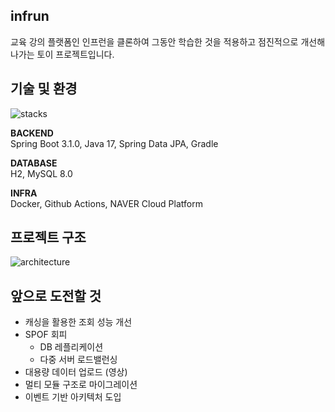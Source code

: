 ## infrun

교육 강의 플랫폼인 인프런을 클론하여 그동안 학습한 것을 적용하고 점진적으로 개선해나가는 토이 프로젝트입니다.

## 기술 및 환경

![stacks](https://github.com/f-lab-edu/infrun/assets/40778768/37f8fbbf-9c06-482a-bba3-40bb10195ff8)

**BACKEND**    
Spring Boot 3.1.0, Java 17, Spring Data JPA, Gradle

**DATABASE**    
H2, MySQL 8.0

**INFRA**    
Docker, Github Actions, NAVER Cloud Platform

## 프로젝트 구조

![architecture](https://github.com/f-lab-edu/infrun/assets/40778768/42cc2d5f-11b3-4718-ab7e-a433d344aa4f)

## 앞으로 도전할 것

- 캐싱을 활용한 조회 성능 개선
- SPOF 회피
    - DB 레플리케이션
    - 다중 서버 로드밸런싱
- 대용량 데이터 업로드 (영상)
- 멀티 모듈 구조로 마이그레이션
- 이벤트 기반 아키텍처 도입
